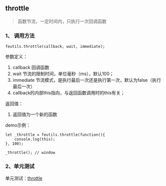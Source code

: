 ## throttle

> 函数节流，一定时间内，只执行一次回调函数

### 1、 调用方法

```
feutils.throttle(callback, wait, immediate);
```

参数定义：
1. callback 回调函数
2. wait 节流的限制时间，单位毫秒（ms），默认100；
3. immediate 节流模式，是执行最后一次还是执行第一次，默认为false（执行最后一次）
4. callback的内部this指向，与返回函数调用时的this有关；

返回值：
1. 返回值为一个新的函数

demo示例：

```
let _throttle = feutils.throttle(function(){
	console.log(this);
}, 100);

_throttle(); // window

```

### 2、单元测试

单元测试：[throttle](http://www.zhangyunling.com/study/feutils/#throttle)